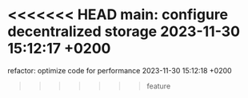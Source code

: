 <<<<<<< HEAD
main: configure decentralized storage 2023-11-30 15:12:17 +0200
=======
refactor: optimize code for performance 2023-11-30 15:12:18 +0200
>>>>>>> feature
